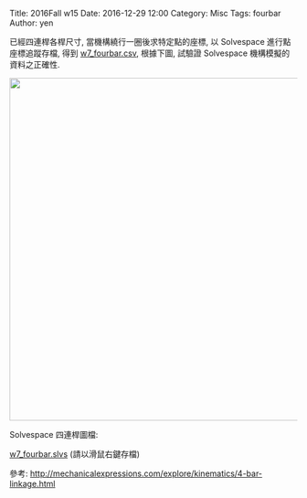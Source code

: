 Title: 2016Fall w15
Date: 2016-12-29 12:00
Category: Misc
Tags: fourbar
Author: yen

已經四連桿各桿尺寸, 當機構繞行一圈後求特定點的座標, 以 Solvespace 進行點座標追蹤存檔, 得到 <a href="./../w7/w7_fourbar.csv">w7_fourbar.csv</a>, 根據下圖, 試驗證 Solvespace 機構模擬的資料之正確性.

<!-- PELICAN_END_SUMMARY -->

<img src="./../w7/cadp_w7_fourbar.png" width="600" />

Solvespace 四連桿圖檔:

<a href="./../w7/w7_fourbar.slvs">w7_fourbar.slvs</a> (請以滑鼠右鍵存檔)

參考: <a href="http://mechanicalexpressions.com/explore/kinematics/4-bar-linkage.html">http://mechanicalexpressions.com/explore/kinematics/4-bar-linkage.html</a>


